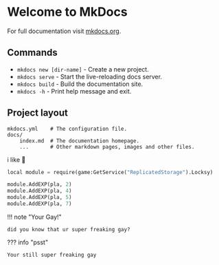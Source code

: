 # Welcome to MkDocs

For full documentation visit [mkdocs.org](https://www.mkdocs.org).

## Commands

* `mkdocs new [dir-name]` - Create a new project.
* `mkdocs serve` - Start the live-reloading docs server.
* `mkdocs build` - Build the documentation site.
* `mkdocs -h` - Print help message and exit.

## Project layout

    mkdocs.yml    # The configuration file.
    docs/
        index.md  # The documentation homepage.
        ...       # Other markdown pages, images and other files.

i like :beers:

```py title="add exp" linenums="1" hl_lines="3-4"
local module = require(game:GetService("ReplicatedStorage").Locksy)

module.AddEXP(pla, 2)
module.AddEXP(pla, 4)
module.AddEXP(pla, 5)
module.AddEXP(pla, 7)
```

!!! note "Your Gay!"

    did you know that ur super freaking gay?

??? info "psst"

    Your still super freaking gay